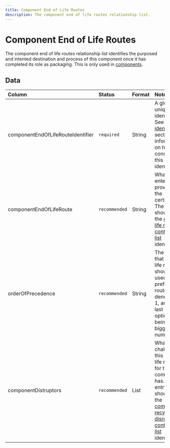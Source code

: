 ```yaml
---
title: Component End of Life Routes
description: The component end of life routes relationship list.
---
```


# Component End of Life Routes

The component end of life routes relationship list identifies the purposed and intented destination and process of this component once it has completed its role as packaging. This is only used in [components](../3_Data_Specification/3_3_Components.md).

## Data
|Column|<div style="width:90px">Status</div>|Format|Notes|
|:-|:-|:-|:-|
|componentEndOfLifeRouteIdentifier|`required`|String|A globally unique identifier. See [identifiers](../4_Identifiers/4_1_Identifiers.md) section for information on how to construct this identifier|
|componentEndOfLifeRoute|`recommended`|String|What is the entended  provided the certificate? The entry should be the [end of life route controlled list](../5_Controlled_Lists/5_016_End_Of_Life_Route.md) identifier.|
|orderOfPrecedence|`recommended`|String|The order that end of life routes should be used. The prefered route denoted as 1, and the last best option being the biggest number.|
|componentDistruptors|`recommended`|List|What challenges this end of life route for this component has. The entry should be the [component recycling disruptors controlled list](../5_Controlled_Lists/5_008_Component_Recycling_Disruptors.md) identifier.|